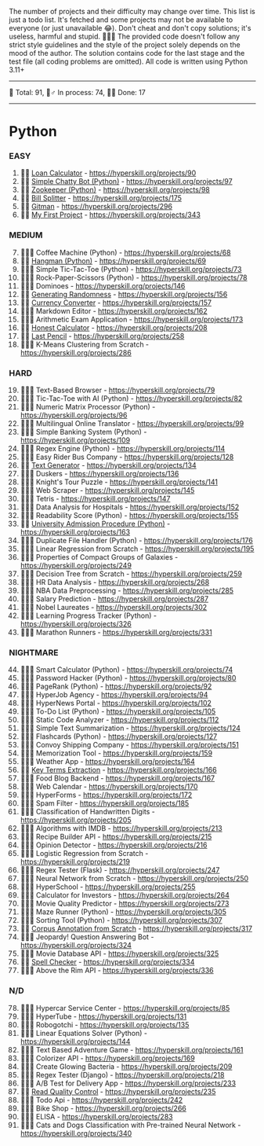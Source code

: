 The number of projects and their difficulty may change over time.
This list is just a todo list. It's fetched and some projects may not be available to everyone (or just unavailable 😂).
Don't cheat and don't copy solutions; it's useless, harmful and stupid. 🤦🏼‍♂️
The provided code doesn't follow any strict style guidelines and the style of the project solely depends on the mood of the author.
The solution contains code for the last stage and the test file (all coding problems are omitted).
All code is written using Python 3.11+

---

🐍 Total: 91, 
🏼‍♂️ In process: 74,
🐱‍👤 Done: 17

---

# Python
### EASY
1) 🐱‍👤 [Loan Calculator](https://github.com/syyynth/hyperskill/tree/main/python/0090%20-%20Loan%20Calculator) - https://hyperskill.org/projects/90
2) 🐱‍👤 [Simple Chatty Bot (Python)](https://github.com/syyynth/hyperskill/tree/main/python/0097%20-%20Simple%20Chatty%20Bot%20(Python)) - https://hyperskill.org/projects/97
3) 🐱‍👤 [Zookeeper (Python)](https://github.com/syyynth/hyperskill/tree/main/python/0098%20-%20Zookeeper%20(Python)) - https://hyperskill.org/projects/98
4) 🐱‍👤 [Bill Splitter](https://github.com/syyynth/hyperskill/tree/main/python/0175%20-%20Bill%20Splitter) - https://hyperskill.org/projects/175
5) 🐱‍👤 [Gitman](https://github.com/syyynth/hyperskill/tree/main/python/0296%20-%20Gitman) - https://hyperskill.org/projects/296
6) 🐱‍👤 [My First Project](https://github.com/syyynth/hyperskill/tree/main/python/0343%20-%20My%20First%20Project) - https://hyperskill.org/projects/343

### MEDIUM
7) 👷🏼‍♂️ Coffee Machine (Python) - https://hyperskill.org/projects/68
8) 🐱‍👤 [Hangman (Python)](https://github.com/syyynth/hyperskill/tree/main/python/0069%20-%20Hangman%20(Python)) - https://hyperskill.org/projects/69
9) 👷🏼‍♂️ Simple Tic-Tac-Toe (Python) - https://hyperskill.org/projects/73
10) 👷🏼‍♂️ Rock-Paper-Scissors (Python) - https://hyperskill.org/projects/78
11) 👷🏼‍♂️ Dominoes - https://hyperskill.org/projects/146
12) 🐱‍👤 [Generating Randomness](https://github.com/syyynth/hyperskill/tree/main/python/0156%20-%20Generating%20Randomness) - https://hyperskill.org/projects/156
13) 🐱‍👤 [Currency Converter](https://github.com/syyynth/hyperskill/tree/main/python/0157%20-%20Currency%20Converter) - https://hyperskill.org/projects/157
14) 👷🏼‍♂️ Markdown Editor - https://hyperskill.org/projects/162
15) 👷🏼‍♂️ Arithmetic Exam Application - https://hyperskill.org/projects/173
16) 🐱‍👤 [Honest Calculator](https://github.com/syyynth/hyperskill/tree/main/python/0208%20-%20Honest%20Calculator) - https://hyperskill.org/projects/208
17) 🐱‍👤 [Last Pencil](https://github.com/syyynth/hyperskill/tree/main/python/0258%20-%20Last%20Pencil) - https://hyperskill.org/projects/258
18) 👷🏼‍♂️ K-Means Clustering from Scratch - https://hyperskill.org/projects/286

### HARD
19) 👷🏼‍♂️ Text-Based Browser - https://hyperskill.org/projects/79
20) 👷🏼‍♂️ Tic-Tac-Toe with AI (Python) - https://hyperskill.org/projects/82
21) 👷🏼‍♂️ Numeric Matrix Processor (Python) - https://hyperskill.org/projects/96
22) 👷🏼‍♂️ Multilingual Online Translator - https://hyperskill.org/projects/99
23) 👷🏼‍♂️ Simple Banking System (Python) - https://hyperskill.org/projects/109
24) 👷🏼‍♂️ Regex Engine (Python) - https://hyperskill.org/projects/114
25) 👷🏼‍♂️ Easy Rider Bus Company - https://hyperskill.org/projects/128
26) 🐱‍👤 [Text Generator](https://github.com/syyynth/hyperskill/tree/main/python/0134%20-%20Text%20Generator) - https://hyperskill.org/projects/134
27) 👷🏼‍♂️ Duskers - https://hyperskill.org/projects/136
28) 👷🏼‍♂️ Knight's Tour Puzzle - https://hyperskill.org/projects/141
29) 👷🏼‍♂️ Web Scraper - https://hyperskill.org/projects/145
30) 👷🏼‍♂️ Tetris - https://hyperskill.org/projects/147
31) 👷🏼‍♂️ Data Analysis for Hospitals - https://hyperskill.org/projects/152
32) 👷🏼‍♂️ Readability Score (Python) - https://hyperskill.org/projects/155
33) 🐱‍👤 [University Admission Procedure (Python)](https://github.com/syyynth/hyperskill/tree/main/python/0163%20-%20University%20Admission%20Procedure%20(Python)) - https://hyperskill.org/projects/163
34) 👷🏼‍♂️ Duplicate File Handler (Python) - https://hyperskill.org/projects/176
35) 👷🏼‍♂️ Linear Regression from Scratch - https://hyperskill.org/projects/195
36) 👷🏼‍♂️ Properties of Compact Groups of Galaxies - https://hyperskill.org/projects/249
37) 👷🏼‍♂️ Decision Tree from Scratch - https://hyperskill.org/projects/259
38) 👷🏼‍♂️ HR Data Analysis - https://hyperskill.org/projects/268
39) 👷🏼‍♂️ NBA Data Preprocessing - https://hyperskill.org/projects/285
40) 👷🏼‍♂️ Salary Prediction - https://hyperskill.org/projects/287
41) 👷🏼‍♂️ Nobel Laureates - https://hyperskill.org/projects/302
42) 👷🏼‍♂️ Learning Progress Tracker (Python) - https://hyperskill.org/projects/326
43) 👷🏼‍♂️ Marathon Runners - https://hyperskill.org/projects/331

### NIGHTMARE
44) 👷🏼‍♂️ Smart Calculator (Python) - https://hyperskill.org/projects/74
45) 👷🏼‍♂️ Password Hacker (Python) - https://hyperskill.org/projects/80
46) 👷🏼‍♂️ PageRank (Python) - https://hyperskill.org/projects/92
47) 👷🏼‍♂️ HyperJob Agency - https://hyperskill.org/projects/94
48) 👷🏼‍♂️ HyperNews Portal - https://hyperskill.org/projects/102
49) 👷🏼‍♂️ To-Do List (Python) - https://hyperskill.org/projects/105
50) 👷🏼‍♂️ Static Code Analyzer - https://hyperskill.org/projects/112
51) 👷🏼‍♂️ Simple Text Summarization - https://hyperskill.org/projects/124
52) 👷🏼‍♂️ Flashcards (Python) - https://hyperskill.org/projects/127
53) 👷🏼‍♂️ Convoy Shipping Company - https://hyperskill.org/projects/151
54) 👷🏼‍♂️ Memorization Tool - https://hyperskill.org/projects/159
55) 👷🏼‍♂️ Weather App - https://hyperskill.org/projects/164
56) 🐱‍👤 [Key Terms Extraction](https://github.com/syyynth/hyperskill/tree/main/python/0166%20-%20Key%20Terms%20Extraction) - https://hyperskill.org/projects/166
57) 👷🏼‍♂️ Food Blog Backend - https://hyperskill.org/projects/167
58) 👷🏼‍♂️ Web Calendar - https://hyperskill.org/projects/170
59) 👷🏼‍♂️ HyperForms - https://hyperskill.org/projects/172
60) 👷🏼‍♂️ Spam Filter - https://hyperskill.org/projects/185
61) 👷🏼‍♂️ Classification of Handwritten Digits - https://hyperskill.org/projects/205
62) 👷🏼‍♂️ Algorithms with IMDB - https://hyperskill.org/projects/213
63) 👷🏼‍♂️ Recipe Builder API - https://hyperskill.org/projects/215
64) 👷🏼‍♂️ Opinion Detector - https://hyperskill.org/projects/216
65) 👷🏼‍♂️ Logistic Regression from Scratch - https://hyperskill.org/projects/219
66) 👷🏼‍♂️ Regex Tester (Flask) - https://hyperskill.org/projects/247
67) 👷🏼‍♂️ Neural Network from Scratch - https://hyperskill.org/projects/250
68) 👷🏼‍♂️ HyperSchool - https://hyperskill.org/projects/255
69) 👷🏼‍♂️ Calculator for Investors - https://hyperskill.org/projects/264
70) 👷🏼‍♂️ Movie Quality Predictor - https://hyperskill.org/projects/273
71) 👷🏼‍♂️ Maze Runner (Python) - https://hyperskill.org/projects/305
72) 👷🏼‍♂️ Sorting Tool (Python) - https://hyperskill.org/projects/307
73) 🐱‍👤 [Corpus Annotation from Scratch](https://github.com/syyynth/hyperskill/tree/main/python/0317%20-%20Corpus%20Annotation%20from%20Scratch) - https://hyperskill.org/projects/317
74) 👷🏼‍♂️ Jeopardy! Question Answering Bot - https://hyperskill.org/projects/324
75) 👷🏼‍♂️ Movie Database API - https://hyperskill.org/projects/325
76) 🐱‍👤 [Spell Checker](https://github.com/syyynth/hyperskill/tree/main/python/0334%20-%20Spell%20Checker) - https://hyperskill.org/projects/334
77) 👷🏼‍♂️ Above the Rim API - https://hyperskill.org/projects/336

### N/D
78) 👷🏼‍♂️ Hypercar Service Center - https://hyperskill.org/projects/85
79) 👷🏼‍♂️ HyperTube - https://hyperskill.org/projects/131
80) 👷🏼‍♂️ Robogotchi - https://hyperskill.org/projects/135
81) 👷🏼‍♂️ Linear Equations Solver (Python) - https://hyperskill.org/projects/144
82) 👷🏼‍♂️ Text Based Adventure Game - https://hyperskill.org/projects/161
83) 👷🏼‍♂️ Colorizer API - https://hyperskill.org/projects/169
84) 👷🏼‍♂️ Create Glowing Bacteria - https://hyperskill.org/projects/209
85) 👷🏼‍♂️ Regex Tester (Django) - https://hyperskill.org/projects/218
86) 👷🏼‍♂️ A/B Test for Delivery App - https://hyperskill.org/projects/233
87) 🐱‍👤 [Read Quality Control](https://github.com/syyynth/hyperskill/tree/main/python/0235%20-%20Read%20Quality%20Control) - https://hyperskill.org/projects/235
88) 👷🏼‍♂️ Todo Api - https://hyperskill.org/projects/242
89) 👷🏼‍♂️ Bike Shop - https://hyperskill.org/projects/266
90) 👷🏼‍♂️ ELISA - https://hyperskill.org/projects/283
91) 👷🏼‍♂️ Cats and Dogs Classification with Pre-trained Neural Network - https://hyperskill.org/projects/340
